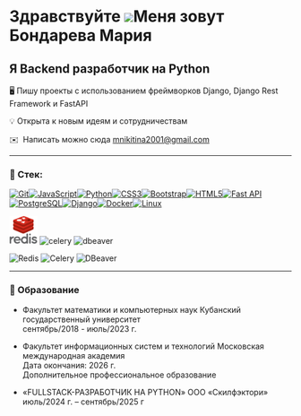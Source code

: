 Здравствуйте ![](https://user-images.githubusercontent.com/18350557/176309783-0785949b-9127-417c-8b55-ab5a4333674e.gif)Меня зовут Бондарева Мария
=======================================================================================================================================

Я Backend разработчик на Python
----------------------------
🖥️  Пишу проекты с использованием фреймворков Django, Django Rest Framework и FastAPI  

💡 Открыта к новым идеям и сотрудничествам  

✉️  Написать можно сюда [mnikitina2001@gmail.com](mailto:mnikitina2001@gmail.com)  

----------------------------

### 🚀 Стек:


<p align="left">
<a href="https://git-scm.com/" target="_blank" rel="noreferrer"><img src="https://raw.githubusercontent.com/danielcranney/readme-generator/main/public/icons/skills/git-colored.svg" width="36" height="36" alt="Git" /></a><a href="https://developer.mozilla.org/en-US/docs/Web/JavaScript" target="_blank" rel="noreferrer"><img src="https://raw.githubusercontent.com/danielcranney/readme-generator/main/public/icons/skills/javascript-colored.svg" width="36" height="36" alt="JavaScript" /></a><a href="https://www.python.org/" target="_blank" rel="noreferrer"><img src="https://raw.githubusercontent.com/danielcranney/readme-generator/main/public/icons/skills/python-colored.svg" width="36" height="36" alt="Python" /></a><a href="https://www.w3.org/TR/CSS/#css" target="_blank" rel="noreferrer"><img src="https://raw.githubusercontent.com/danielcranney/readme-generator/main/public/icons/skills/css3-colored.svg" width="36" height="36" alt="CSS3" /></a><a href="https://getbootstrap.com/" target="_blank" rel="noreferrer"><img src="https://raw.githubusercontent.com/danielcranney/readme-generator/main/public/icons/skills/bootstrap-colored.svg" width="36" height="36" alt="Bootstrap" /></a><a href="https://developer.mozilla.org/en-US/docs/Glossary/HTML5" target="_blank" rel="noreferrer"><img src="https://raw.githubusercontent.com/danielcranney/readme-generator/main/public/icons/skills/html5-colored.svg" width="36" height="36" alt="HTML5" /></a><a href="https://fastapi.tiangolo.com/" target="_blank" rel="noreferrer"><img src="https://raw.githubusercontent.com/danielcranney/readme-generator/main/public/icons/skills/fastapi-colored.svg" width="36" height="36" alt="Fast API" /></a><a href="https://www.postgresql.org/" target="_blank" rel="noreferrer"><img src="https://raw.githubusercontent.com/danielcranney/readme-generator/main/public/icons/skills/postgresql-colored.svg" width="36" height="36" alt="PostgreSQL" /></a><a href="https://www.djangoproject.com/" target="_blank" rel="noreferrer"><img src="https://raw.githubusercontent.com/danielcranney/readme-generator/main/public/icons/skills/django-colored.svg" width="36" height="36" alt="Django" /></a><a href="https://www.docker.com/" target="_blank" rel="noreferrer"><img src="https://raw.githubusercontent.com/danielcranney/readme-generator/main/public/icons/skills/docker-colored.svg" width="36" height="36" alt="Docker" /></a><a href="https://www.linux.org" target="_blank" rel="noreferrer"><img src="https://raw.githubusercontent.com/danielcranney/readme-generator/main/public/icons/skills/linux-colored.svg" width="36" height="36" alt="Linux" /></a>
</p>  
<p align="left">
  <img src="https://raw.githubusercontent.com/devicons/devicon/master/icons/redis/redis-original-wordmark.svg" alt="redis" width="50" height="50"/>
  <img src="https://avatars.githubusercontent.com/u/3048721?s=200&v=4" alt="celery" width="50" height="50"/>
  <img src="https://dbeaver.io/wp-content/uploads/2018/05/dbeaver-head.png" alt="dbeaver" width="50" height="50"/>
</p>  

![Redis](https://img.shields.io/badge/Redis-DC382D?style=for-the-badge&logo=redis&logoColor=white)
![Celery](https://img.shields.io/badge/Celery-37814A?style=for-the-badge&logo=celery&logoColor=white)
![DBeaver](https://img.shields.io/badge/DBeaver-0078D4?style=for-the-badge&logo=dbeaver&logoColor=white)

----------------------------

### 🧠 Образование
* Факультет математики и компьютерных наук Кубанский государственный университет  
  сентябрь/2018 - июль/2023 г.
  
* Факультет информационных систем и технологий Московская международная академия  
  Дата окончания: 2026 г.  
  Дополнительное профессиональное образование
  
* «FULLSTACK-РАЗРАБОТЧИК НА PYTHON» ООО «Скилфэктори»  
  июль/2024 г. – сентябрь/2025 г
